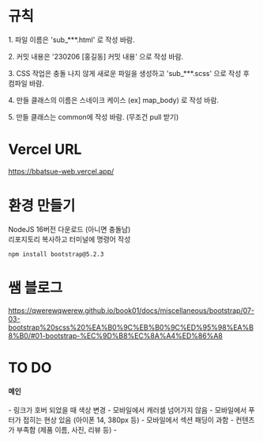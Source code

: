 # 규칙
<p>1. 파일 이름은 'sub_***.html' 로 작성 바람.</p>
<p>2. 커밋 내용은 '230206 [홍길동] 커밋 내용' 으로 작성 바람.</p>
<p>3. CSS 작업은 충돌 나지 않게 새로운 파일을 생성하고 'sub_***.scss' 으로 작성 후 컴파일 바람.</p>
<p>4. 만들 클래스의 이름은 스네이크 케이스 (ex] map_body) 로 작성 바람.</P>
<p>5. 만들 클래스는 common에 작성 바람. (무조건 pull 받기)</P>


# Vercel URL
<a href="https://bbatsue-web.vercel.app/" target="_blank">https://bbatsue-web.vercel.app/</a>

# 환경 만들기
NodeJS 16버전 다운로드 (아니면 충돌남)   
리포지토리 복사하고 터미널에 명령어 작성
```
npm install bootstrap@5.2.3
```

# 쌤 블로그
<a href="https://qwerewqwerew.github.io/book01/docs/miscellaneous/bootstrap/07-03-bootstrap%20scss%20%EA%B0%9C%EB%B0%9C%ED%95%98%EA%B8%B0/#01-bootstrap-%EC%9D%B8%EC%8A%A4%ED%86%A8" target="blank">
https://qwerewqwerew.github.io/book01/docs/miscellaneous/bootstrap/07-03-bootstrap%20scss%20%EA%B0%9C%EB%B0%9C%ED%95%98%EA%B8%B0/#01-bootstrap-%EC%9D%B8%EC%8A%A4%ED%86%A8
</a>

# TO DO
<h4>메인</h4>
- 링크가 호버 되었을 때 색상 변경      
- 모바일에서 캐러셀 넘어가지 않음      
- 모바일에서 푸터가 접히는 현상 있음 (아이폰 14, 380px 등)      
- 모바일에서 섹션 패딩이 과함      
- 컨텐츠가 부족함 (제품 이름, 사진, 리뷰 등)      
-
